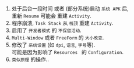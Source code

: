 1. 处于后台一段时间 或者 (部分系统)启动 `系统 APK` 后,  
   重新 `Resume` 可能会 重建 `Activity`.
2. 程序崩溃, `Task Stack` 从 `栈顶` 重建 `Activity`.
3. 启用了 `开发者模式` 的 `不保留活动`.
4. `Multi-Window` 或者 `FreeForm` 的 `大小改变`.
5. 修改了 `系统设置` (如 `dpi`, `语言`, `字号`等).  
   可能是因为影响了 `Resources ` 的 `Configuration`.
6. `类似原理` 的操作..
